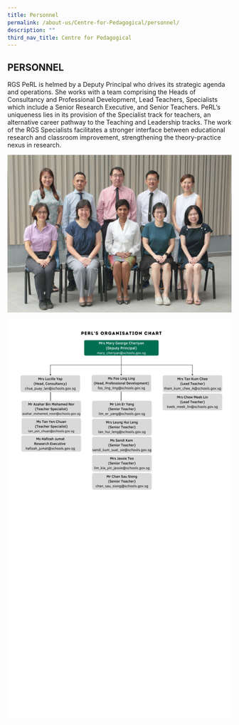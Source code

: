 ```yaml
---
title: Personnel
permalink: /about-us/Centre-for-Pedagogical/personnel/
description: ""
third_nav_title: Centre for Pedagogical
---
```

## PERSONNEL

RGS PeRL is helmed by a Deputy Principal who drives its strategic agenda and operations. She works with a team comprising the Heads of Consultancy and Professional Development, Lead Teachers, Specialists which include a Senior Research Executive, and Senior Teachers. PeRL’s uniqueness lies in its provision of the Specialist track for teachers, an alternative career pathway to the Teaching and Leadership tracks. The work of the RGS Specialists facilitates a stronger interface between educational research and classroom improvement, strengthening the theory-practice nexus in research.

![](/images/centre%20for%20pedagogical%20research%20_%20learning%20-%20edited.png)

![](/images/perlorgchart2.png)